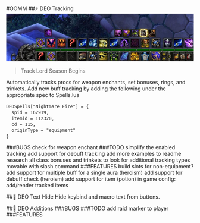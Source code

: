 #OOMM
##⚡ DEO Tracking
![alt tag](https://github.com/OOMM/addons/blob/master/DEO/tracking.jpg)
> Track Lord Season Begins

Automatically tracks procs for weapon enchants, set bonuses, rings, and trinkets. Add new buff tracking by adding the following under the appropriate spec to Spells.lua
```
DEOSpells["Nightmare Fire"] = { 
  spid = 162919, 
  itemid = 112320, 
  cd = 115, 
  originType = "equipment" 
}
```

###BUGS
check for weapon enchant
###TODO
simplify the enabled tracking
add support for debuff tracking
add more examples to readme
research all class bonuses and trinkets to look for additional tracking types
movable with slash command
###FEATURES
build slots for non-equipment?
add support for multiple buff for a single aura (heroism)
add support for debuff check (heroism)
add support for item (potion)
in game config: add/render tracked items

##🔮 DEO Text Hide
Hide keybind and macro text from buttons.

##💊 DEO Additions
###BUGS
###TODO
add raid marker to player
###FEATURES
